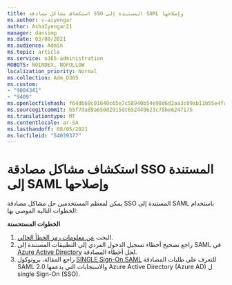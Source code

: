 ```yaml
---
title: استكشاف مشاكل مصادقة SSO المستندة إلى SAML وإصلاحها
ms.author: v-aiyengar
author: AshaIyengar21
manager: dansimp
ms.date: 03/08/2021
ms.audience: Admin
ms.topic: article
ms.service: o365-administration
ROBOTS: NOINDEX, NOFOLLOW
localization_priority: Normal
ms.collection: Adm_O365
ms.custom:
- "9004341"
- "9409"
ms.openlocfilehash: f64d668c01640c65e7c58940b54e98d6d2aa3c09ab11b55e4fd560874740e3d3
ms.sourcegitcommit: b5f7da89a650d2915dc652449623c78be6247175
ms.translationtype: MT
ms.contentlocale: ar-SA
ms.lasthandoff: 08/05/2021
ms.locfileid: "54039377"
---
```

# <a name="troubleshoot-saml-based-sso-authentication-issues"></a>استكشاف مشاكل مصادقة SSO المستندة إلى SAML وإصلاحها

يمكن لمعظم المستخدمين حل مشاكل مصادقة SSO المستندة إلى SAML باستخدام الخطوات التالية الموصى بها:

**الخطوات المستحسنة**
1. البحث [عن معلومات رمز الخطأ الحالي](https://docs.microsoft.com/azure/active-directory/develop/reference-aadsts-error-codes#lookup-current-error-code-information).
1. راجع تصحيح أخطاء تسجيل الدخول الفردي إلى التطبيقات المستندة إلى SAML في [Azure Active Directory](https://docs.microsoft.com/azure/active-directory/manage-apps/debug-saml-sso-issues) لحل أخطاء المصادقة.
1. راجع المقالة، بروتوكول [SINGLE Sign-On SAML](https://docs.microsoft.com/azure/active-directory/develop/single-sign-on-saml-protocol) للتعرف على طلبات المصادقة SAML 2.0 والاستجابات التي يدعمها Azure Active Directory (Azure AD) ل single Sign-On (SSO).


